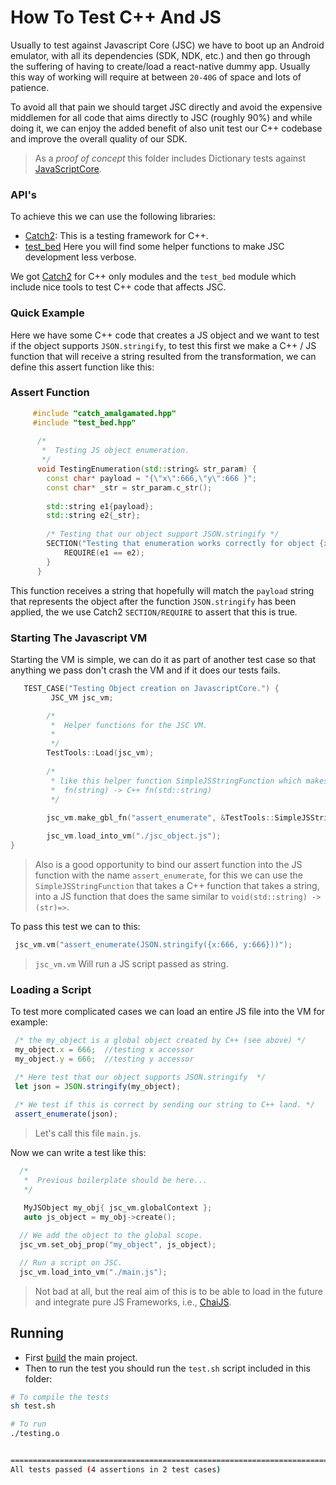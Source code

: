 # How To Test C++ And JS

Usually to test against Javascript Core (JSC) we have to boot up an Android emulator, with all its dependencies (SDK, NDK, etc.) and then
go through the suffering of having to create/load a react-native dummy app. Usually this way of working will require at between `20-40G` of space and lots of patience.

To avoid all that pain we should target JSC directly and avoid the expensive middlemen for all code that aims directly to JSC (roughly 90%) and while 
doing it, we can enjoy the added benefit of also unit test our C++ codebase and improve the overall quality of our SDK. 

>As a *proof of concept* this folder includes Dictionary tests against [JavaScriptCore](https://developer.apple.com/documentation/javascriptcore).

### API's

To achieve this we can use the following libraries:  

* [Catch2](https://github.com/catchorg/Catch2): This is a testing framework for C++.
* [test_bed](https://github.com/realm/realm-js/blob/5264c05d090e6158b33b5bda7e77b2a32c017e5d/src/test/test_bed.hpp)  Here you will find some helper functions to make JSC development less verbose.

We got [Catch2](https://github.com/catchorg/Catch2) for C++ only modules and the `test_bed` module which include nice tools to test C++ code that affects JSC.

### Quick Example

Here we have some C++ code that creates a JS object and we want to test if the object supports ``JSON.stringify``, 
to test this first we make a C++ / JS function that will receive a string resulted from the transformation, 
we can define this assert function like this:


### Assert Function

```cpp
     #include "catch_amalgamated.hpp"
     #include "test_bed.hpp"
     
      /* 
       *  Testing JS object enumeration.
       */
      void TestingEnumeration(std::string& str_param) {
        const char* payload = "{\"x\":666,\"y\":666 }";
        const char* _str = str_param.c_str();
    
        std::string e1{payload};
        std::string e2{_str};
    
        /* Testing that our object support JSON.stringify */
        SECTION("Testing that enumeration works correctly for object {x, y}") {
            REQUIRE(e1 == e2);
        }
      }
  ```

This function receives a string that hopefully will match the `payload` string that represents the object after 
the function `JSON.stringify` has been applied, the we use Catch2 `SECTION/REQUIRE` to assert that this is true. 


### Starting The Javascript VM 

Starting the VM is simple, we can do it as part of another test case so that anything we pass don't crash the VM and if 
it does our tests fails. 


```cpp
   TEST_CASE("Testing Object creation on JavascriptCore.") {
         JSC_VM jsc_vm;

        /*
         *  Helper functions for the JSC VM.
         *
         */
        TestTools::Load(jsc_vm);
        
        /*
         * like this helper function SimpleJSStringFunction which makes: 
         *  fn(string) -> C++ fn(std::string)
         */
   
        jsc_vm.make_gbl_fn("assert_enumerate", &TestTools::SimpleJSStringFunction<TestingEnumeration>);

        jsc_vm.load_into_vm("./jsc_object.js"); 
}
```
> Also is a good opportunity to bind our assert function into the JS function with the name ``assert_enumerate``, for
> this we can use the `SimpleJSStringFunction` that takes a C++ function that takes a string, into a 
> JS function that does the same similar to ``void(std::string) -> (str)=>``.

To pass this test we can to this: 

```c++
 jsc_vm.vm("assert_enumerate(JSON.stringify({x:666, y:666}))");
````
> `jsc_vm.vm` Will run a JS script passed as string.  

### Loading a Script

To test more complicated cases we can load an entire JS file into the VM for example:

   ```js
    /* the my_object is a global object created by C++ (see above) */
    my_object.x = 666;  //testing x accessor
    my_object.y = 666;  //testing y accessor

    /* Here test that our object supports JSON.stringify  */
    let json = JSON.stringify(my_object);
    
    /* We test if this is correct by sending our string to C++ land. */
    assert_enumerate(json);
   ```  
> Let's call this file `main.js`.

Now we can write a test like this:

```cpp
  /*
   *  Previous boilerplate should be here...
   */

   MyJSObject my_obj{ jsc_vm.globalContext }; 
   auto js_object = my_obj->create();
        
  // We add the object to the global scope. 
  jsc_vm.set_obj_prop("my_object", js_object);

  // Run a script on JSC. 
  jsc_vm.load_into_vm("./main.js");
```
> Not bad at all, but the real aim of this is to be able to load in the future and integrate pure JS Frameworks, i.e., 
> [ChaiJS](https://www.chaijs.com/).

## Running

* First [build](https://github.com/realm/realm-js/blob/develop/contrib/how-to-build.md) the main project.
* Then to run the test you should run the ``test.sh`` script included in this folder:

```sh
# To compile the tests
sh test.sh

# To run 
./testing.o


===============================================================================
All tests passed (4 assertions in 2 test cases)
```
